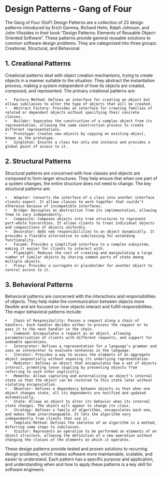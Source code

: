 # Design Patterns - Gang of Four

The Gang of Four (GoF) Design Patterns are a collection of 23 design patterns introduced by Erich 
Gamma, Richard Helm, Ralph Johnson, and John Vlissides in their book “Design Patterns: Elements 
of Reusable Object-Oriented Software”. These patterns provide general reusable solutions to common 
software design problems. They are categorized into three groups: Creational, Structural, and Behavioral.

## 1. Creational Patterns

Creational patterns deal with object creation mechanisms, trying to create objects in a manner 
suitable to the situation. They abstract the instantiation process, making a system independent of 
how its objects are created, composed, and represented. The primary creational patterns are:

	•	Factory Method: Defines an interface for creating an object but allows subclasses to alter the type of objects that will be created.
	•	Abstract Factory: Provides an interface for creating families of related or dependent objects without specifying their concrete classes.
	•	Builder: Separates the construction of a complex object from its representation, allowing the same construction process to create different representations.
	•	Prototype: Creates new objects by copying an existing object, known as the prototype.
	•	Singleton: Ensures a class has only one instance and provides a global point of access to it.

## 2. Structural Patterns

Structural patterns are concerned with how classes and objects are composed to form larger 
structures. They help ensure that when one part of a system changes, the entire structure does 
not need to change. The key structural patterns are:

	•	Adapter: Converts the interface of a class into another interface clients expect. It allows classes to work together that couldn’t otherwise because of incompatible interfaces.
	•	Bridge: Decouples an abstraction from its implementation, allowing them to vary independently.
	•	Composite: Composes objects into tree structures to represent part-whole hierarchies. It allows clients to treat individual objects and compositions of objects uniformly.
	•	Decorator: Adds new responsibilities to an object dynamically. It provides a flexible alternative to subclassing for extending functionality.
	•	Facade: Provides a simplified interface to a complex subsystem, making it easier for clients to interact with.
	•	Flyweight: Reduces the cost of creating and manipulating a large number of similar objects by sharing common parts of state among multiple objects.
	•	Proxy: Provides a surrogate or placeholder for another object to control access to it.

## 3. Behavioral Patterns

Behavioral patterns are concerned with the interactions and responsibilities of objects. They help 
make the communication between objects more flexible and are focused on how objects interact 
and fulfill responsibilities. The major behavioral patterns include:

	•	Chain of Responsibility: Passes a request along a chain of handlers. Each handler decides either to process the request or to pass it to the next handler in the chain.
	•	Command: Encapsulates a request as an object, allowing parameterization of clients with different requests, and support for undoable operations.
	•	Interpreter: Defines a representation for a language’s grammar and uses an interpreter to evaluate sentences in the language.
	•	Iterator: Provides a way to access the elements of an aggregate object sequentially without exposing its underlying representation.
	•	Mediator: Defines an object that encapsulates how a set of objects interact, promoting loose coupling by preventing objects from referring to each other explicitly.
	•	Memento: Allows capturing and externalizing an object’s internal state so that the object can be restored to this state later without violating encapsulation.
	•	Observer: Defines a dependency between objects so that when one object changes state, all its dependents are notified and updated automatically.
	•	State: Allows an object to alter its behavior when its internal state changes. The object will appear to change its class.
	•	Strategy: Defines a family of algorithms, encapsulates each one, and makes them interchangeable. It lets the algorithm vary independently from clients that use it.
	•	Template Method: Defines the skeleton of an algorithm in a method, deferring some steps to subclasses.
	•	Visitor: Represents an operation to be performed on elements of an object structure, allowing the definition of a new operation without changing the classes of the elements on which it operates.

These design patterns provide tested and proven solutions to recurring design problems, which makes 
software more maintainable, scalable, and easier to understand. Each pattern has a specific purpose 
and application, and understanding when and how to apply these patterns is a key skill for software 
engineers.